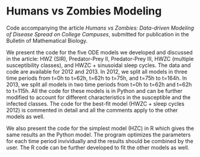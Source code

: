 # Humans vs Zombies Modeling
Code accompanying the article *Humans vs Zombies: Data-driven Modeling of Disease Spread on College Campuses*, submitted for publication in the Bulletin of Mathematical Biology.

We present the code for the five ODE models we developed and discussed in the article: HWZ (SIR), Predator-Prey II, Predator-Prey III, HWZC (multiple susceptibility classes), and HWZC + sinusoidal sleep cycles. The data and code are available for 2012 and 2013. In 2012, we split all models in three time periods from t=0h to t=62h, t=62h to t=75h, and t=75h to t=164h. In 2013, we split all models in two time periods from t=0h to t=62h and t=62h to t=115h. All the code for these models is in Python and can be further modified to account for different characteristics in the susceptible and the infected classes. The code for the best-fit model (HWZC + sleep cycles 2012) is commented in detail and all the comments apply to the other models as well.

We also present the code for the simplest model (HZC) in R which gives the same results an the Python model. The program optimizes the parameters for each time period invividually and the results should be combined by the user. The R code can be further developed to fit the other models as well.
